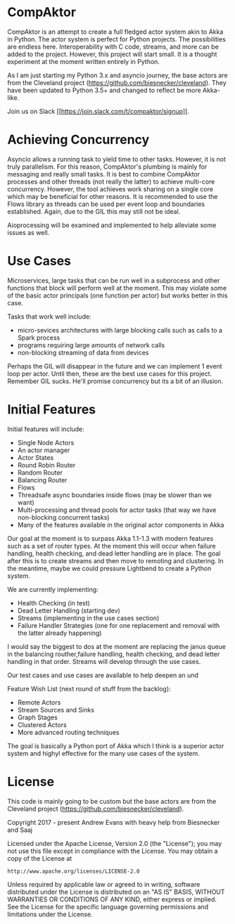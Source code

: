 # CompAktor

CompAktor is an attempt to create a full fledged actor system akin to Akka in Python. The actor system is perfect for Python projects. The possibilities are endless here. Interoperability with C code, streams, and more can be added to the project. However, this project will start small. It is a thought experiment at the moment written entirely in Python.

As I am just starting my Python 3.x and asyncio journey, the base actors are from the Cleveland project (https://github.com/biesnecker/cleveland). They have been updated to Python 3.5+ and changed to reflect be more Akka-like.

Join us on Slack [[https://join.slack.com/t/compaktor/signup]].

# Achieving Concurrency

Asyncio allows a running task to yield time to other tasks. However, it is not truly parallelism. For this reason, CompAktor's plumbing is mainly for messaging and really small tasks. It is best to combine CompAktor processes and other threads (not really the latter) to achieve multi-core concurrency. However, the tool achieves work sharing on a single core which may be beneficial for other reasons. It is recommended to use the Flows library as threads can be used per event loop and boundaries established. Again, due to the GIL this may still not be ideal. 

Aioprocessing will be examined and implemented to help alleviate some issues as well.

# Use Cases

Microservices, large tasks that can be run well in a subprocess and other functions that block will perform well at the moment. This may violate some of the basic actor principals (one function per actor) but works better in this case.

Tasks that work well include:
 - micro-sevices architectures with large blocking calls such as calls to a Spark process
 - programs requiring large amounts of network calls
 - non-blocking streaming of data from devices

Perhaps the GIL will disappear in the future and we can implement 1 event loop per actor. Until then, these are the best use cases for this project. Remember GIL sucks. He'll promise concurrency but its a bit of an illusion.

# Initial Features

Initial features will include:

- Single Node Actors
- An actor manager
- Actor States
- Round Robin Router
- Random Router
- Balancing Router
- Flows
- Threadsafe async boundaries inside flows (may be slower than we want)
- Multi-processing and thread pools for actor tasks (that way we have non-blocking concurrent tasks)
- Many of the features available in the original actor components in Akka

Our goal at the moment is to surpass Akka 1.1-1.3 with modern features such as a set of router types. 
At the moment this will occur when failure handling, health checking, and dead letter handling are in
place. The goal after this is to create streams and then move to remoting and clustering. In the 
meantime, maybe we could pressure Lightbend to create a Python system. 

We are currently implementing:

- Health Checking (in test)
- Dead Letter Handling (starting dev)
- Streams (implementing in the use cases section)
- Failure Handler Strategies (one for one replacement and removal with the latter already happening) 

I would say the biggest to dos at the moment are replacing the janus queue in the balancing routher,failure handling, health checking, and dead letter handling in that order.
Streams will develop through the use cases. 

Our test cases and use cases are available to help deepen an und

Feature Wish List (next round of stuff from the backlog):

- Remote Actors
- Stream Sources and Sinks
- Graph Stages
- Clustered Actors
- More advanced routing techniques

The goal is basically a Python port of Akka which I think is a superior actor system and highyl effective for the 
many use cases of the system.

# License

This code is mainly going to be custom but the base actors are from the Cleveland project (https://github.com/biesnecker/cleveland).


Copyright 2017 - present Andrew Evans with heavy help from Biesnecker and Saaj

Licensed under the Apache License, Version 2.0 (the "License");
you may not use this file except in compliance with the License.
You may obtain a copy of the License at

    http://www.apache.org/licenses/LICENSE-2.0

Unless required by applicable law or agreed to in writing, software
distributed under the License is distributed on an "AS IS" BASIS,
WITHOUT WARRANTIES OR CONDITIONS OF ANY KIND, either express or implied.
See the License for the specific language governing permissions and
limitations under the License.
